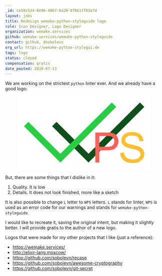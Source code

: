 ```yaml
---
_id: ce59c534-8e96-4867-8a29-87661ff63a7d
layout: jobs
title: Redesign wemake-python-styleguide logo
role: Icon Designer, Logo Designer
organization: wemake.services
github: wemake-services/wemake-python-styleguide
contact: github, @sobolevn
org_url: https://wemake-python-stylegui.de
tags: logo
status: closed
compensation: gratis
date_posted: 2019-07-13
---
```


We are working on the strictest `python` linter ever.
And we already have a good logo:

<p align="center">
  <img src="https://raw.githubusercontent.com/wemake-services/wemake-python-styleguide/master/docs/_static/logo.png"
       alt="wemake-python-styleguide logo">
</p>

But, there are some things that I dislike in it:
1. Quality. It is low
2. Details. It does not look finished, more like a sketch

It is also possible to change `L` letter to `WPS` letters.
`L` stands for linter, `WPS` is used as an error code for our warnings and stands for `wemake-python-styleguide`.

I would like to recreate it, saving the original intent, but making it slightly better.
I will provide gratis to the author of a new logo.

Logos that were made for my other projects that I like (just a reference):
- https://wemake.services/
- http://elixir-lang.moscow/
- https://github.com/sobolevn/recase
- https://github.com/sobolevn/awesome-cryptography
- https://github.com/sobolevn/git-secret
